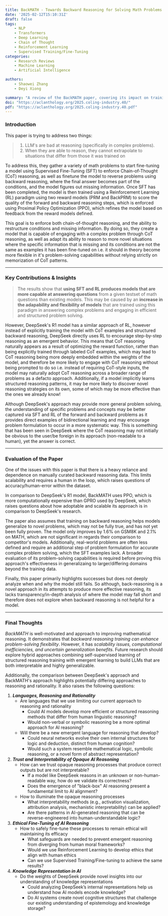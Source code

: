 ```yaml
---
title: BackMATH - Towards Backward Reasoning for Solving Math Problems Step by Step
date: '2025-02-12T15:10:31Z'
draft: false
tags:
    - NLP
    - Transformers
    - Deep Learning
    - Chain of Thought
    - Reinforcement Learning
    - Supervised Training/Fine-Tuning
categories:
    - Research Reviews
    - Machine Learning
    - Artificial Intelligence

authors:
    - Shaowei Zhang
    - Deyi Xiong

summary: "A review of the BackMATH paper, covering its impact on training models for reasoning, key insights, and future directions."
doi: "https://aclanthology.org/2025.coling-industry.40/"
pdf: "https://aclanthology.org/2025.coling-industry.40.pdf"
---
```

### Introduction

This paper is trying to address two things:
>1) LLM's are bad at reasoning (specifically in complex problems).
>2) When they are able to reason, they cannot extrapolate to situations that differ from those it was trained on

To address this, they gather a variety of math problems to start fine-tuning a model using Supervised Fine-Tuning (SFT) to enforce Chain-of-Thought (CoT) reasoning, as well as finetune the model to reverse problems using backward reasoning, where the final answer becomes part of the conditions, and the model figures out missing information. Once SFT has been completed, the model is then trained using a Reinforcement Learning (RL) paradigm using two reward models (PRM and BackPRM) to score the quality of the forward and backward reasoning steps, which is enforced using Proximal Policy Optimization (PPO), which refines the model based on feedback from the reward models defined.

This goal is to enforce both chain-of-thought reasoning, and the ability to restructure conditions and missing information. By doing so, they create a model that is capable of engaging with a complex problem through CoT reasoning, as well as adapt its ability to reason to more novel situations where the specific information that is missing and its conditions are not the same as examples it has been fine-tuned on i.e. it should in theory become more flexible in it's problem-solving capabilities without relying strictly on memorization of CoT patterns.

---

### Key Contributions & Insights

>The results show that **using SFT and RL produces models that are more capable at answering questions** from a given testset of math questions than existing models. This may be caused by an **increase in the adapability and flexibility of models** that are trained using this paradigm in answering complex problems and engaging in efficient and structured problem solving.

However, DeepSeek's R1 model has a similar approach of RL, however instead of explicitly training the model with CoT examples and structured backward reasoning, DeepSeek directly uses RL to encourage step-by-step reasoning as an emergent behavior. This means that CoT reasoning naturally appears as a result of optimizing the reward function, rather than being explicitly trained through labeled CoT examples, which may lead to CoT reasoning being more deeply embedded within the weights of the model, and therefore be more likely to engage with CoT reasoning without being prompted to do so i.e. instead of requiring CoT-style inputs, the model may naturally adopt CoT reasoning across a broader range of problems as a defacto approach. Additionally, if a model implicitly learns structured reasoning patterns, it may be more likely to discover novel reasoning strategies on its own, some of which may be more effective than the ones we already know!

Although DeepSeek's approach may provide more general problem solving, the understanding of specific problems and concepts may be better captured via SFT and RL of the forward and backward problems as it provides direct examples of bidirectional learning and may encourage problem formulation to occur in a more systematic way. This is something that has been seen in DeepSeek where the CoT reasoning may not initially be obvious to the user/be foreign in its approach (non-readable to a human), yet the answer is correct.

---

### Evaluation of the Paper

One of the issues with this paper is that there is a heavy reliance and dependence on manually curated backward reasoning data. This limits scalability and requires a human in the loop, which raises questions of accuracy/human-error within the dataset.

In comparison to DeepSeek's R1 model, BackMATH uses PPO, which is more computationally expensive than GPRO used by DeepSeek, which raises questions about how adoptable and scalable its approach is in comparison to DeepSeek's research.

The paper also assumes that training on backward reasoning helps models generalize to novel problems, which may not be fully true, and has not yet been fully proven. The model only improves by 1.6% on GSM8K and 2.1% on MATH, which are not significant in regards their comparison to competitor's models. Additionally, real-world problems are often less defined and require an additional step of problem formulation for accurate complex problem solving, which the SFT examples lack. A broader evaluation of its problem-solving capabilities is required before proving this approach's effectiveness in generalizaing to larger/differing domains beyond the training data.

Finally, this paper primarily highlights successes but does not deeply analyze when and why the model still fails. So although, back-reasoning is a novel approach in its attempts to produce more effective reasoning, its lacks transparency/in-depth analysis of where the model may fall short and therefore does not explore when backward reasoning is not helpful for a model.

---

### Final Thoughts

*BackMATH* is well-motivated and approach to improving mathematical reasoning. It demonstrates that *backward reasoning training can enhance problem-solving flexibility*. However, it has *scalability issues, computational inefficiencies, and uncertain generalization benefits*. Future research should explore hybrid approaches combining self-supervised learning of structured reasoning training with emergent learning to build LLMs that are both interpretable and highly generalizable.

Additionally, the comparison between DeepSeek's approach and BackMATH's approach highlights potentially differing approaches to reasoning and rationality. It also raises the following questions:
1) ***Languages, Reasoning and Rationality***
    - Are languages that we use limiting our current approach to reasoning and rationality
        - Could AI models develop more efficient or structured reasoning methods that differ from human linguistic reasoning?
        - Would non-verbal or symbolic reasoning be a more optimal approach for AI reasoning?
    - Will there be a new emergent language for reasoning that develop?
        - Could neural networks evolve their own internal structures for logic and deduction, distinct from human cognition?
        - Would such a system resemble mathematical logic, symbolic reasoning, or a novel form of abstract representation?
2) ***Trust and Interpretability of Opaque AI Reasoning***
    - How can we trust opaque reasoning processes that produce correct outputs but are not interpretable?
        - If a model like DeepSeek reasons in an unknown or non-human-readable way, how do we validate its correctness?
        - Does the emergence of "black-box" AI reasoning present a fundamental limit to AI alignment?
    - How to illuminate the opaque reasoning processes
        - What interpretability methods (e.g., activation visualization, attribution analysis, mechanistic interpretability) can be applied?
        - Are there patterns in AI-generated reasoning that can be reverse-engineered into human-understandable logic?
3) ***Ethical Fine-Tuning of AI Reasoning***
    - How to safely fine-tune these processes to remain ethical will maintaining its efficacy 
        - What safeguards are needed to prevent emergent reasoning from diverging from human moral frameworks?
        - Would we use Reinforcement Learning to develop ethics that align with human ethics
        - Can we use Supervised Training/Fine-tuning to achieve the same results?
4) ***Knowledge Representation in AI***
    - Do the weights of DeepSeek provide novel insights into our understanding of knowledge representations
        - Could analyzing DeepSeek’s internal representations help us understand how AI models encode knowledge?
        - Do AI systems create novel cognitive structures that challenge our existing understanding of epistemology and knowledge storage?
